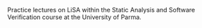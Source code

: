 Practice lectures on LiSA within the Static Analysis and Software Verification course at the University of Parma.
